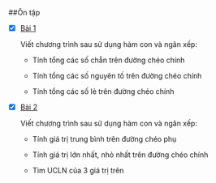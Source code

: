 ##Ôn tập

 * [x] [Bài 1](https://github.com/TraiOi/LapTrinhAssemblyChoARM/blob/master/Ontap/Bai1.s)

	Viết chương trình sau sử dụng hàm con và ngăn xếp:
	
	* Tính tổng các số chẵn trên đường chéo chính

	* Tính tổng các số nguyên tố trên đường chéo chính
	
	* Tính tổng các số lẻ trên đường chéo chính

 * [x] [Bài 2](https://github.com/TraiOi/LapTrinhAssemblyChoARM/blob/master/Ontap/Bai2.s)

	Viết chương trình sau sử dụng hàm con và ngăn xếp:

	* Tính giá trị trung bình trên đường chéo phụ

	* Tính giá trị lớn nhất, nhỏ nhất trên đường chéo chính

	* Tìm UCLN của 3 giá trị trên
